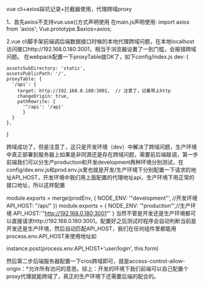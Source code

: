 vue cli+axios踩坑记录+拦截器使用，代理跨域proxy

1、首先axios不支持vue.use()方式声明使用
在main.js声明使用:
    import axios from 'axios';
    Vue.prototype.$axios=axios;

2.vue cli脚手架前端调后端数据接口时候的本地代理跨域问题，在本地localhost访问接口http://192.168.0.180:3001，相当于浏览器设置了一到门槛，会报错跨域问题。
在webpack配置一下proxyTable就OK了，如下config/index.js
dev: {

    assetsSubDirectory: 'static',
    assetsPublicPath: '/',
    proxyTable: {
      '/api': {
        target: http://192.168.0.180:3001,  // 注意了，记着带上http
        changeOrigin: true,
        pathRewrite: {
          '^/api': '/api'
          }
      }
    },
}

跨域成功了，但是注意了，这只是开发环境（dev）中解决了跨域问题，生产环境中真正部署到服务器上如果是非同源还是存在跨域问题，需要前后端联调，第一步前端我们可以分生产production和开发development两种环境分别测试，在config/dev.env.js和prod.env.js里也就是开发/生产环境下分别配置一下请求的地址API_HOST，开发环境中我们用上面配置的代理地址api，生产环境下用正常的接口地址，所以这样配置

module.exports = merge(prodEnv, {
  NODE_ENV: '"development"', //开发环境
  API_HOST: "/api/"
})
module.exports = {
  NODE_ENV: '"production"',//生产环境
  API_HOST:'"http://192.168.0.180:3001"'
}
当然不管是开发还是生产环境都可以直接请求http://192.168.0.180:3001。配置好之后测试时程序会自动判断当前是开发还是生产环境，然后自动匹配API_HOST，我们在任何组件里都能用process.env.API_HOST来使用地址如

instance.post(process.env.API_HOST+'user/login', this.form)

然后第二步后端服务器配置一下cros跨域即可，就是access-control-allow-origin：*允许所有访问的意思。综上：开发的环境下我们前端可以自己配置个proxy代理就能跨域了，真正的生产环境下还需要后端的配合的。

